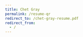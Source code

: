 ```yaml
---
title: Chet Gray
permalink: /resume-qr
redirect_to: /chet-gray-resume.pdf
redirect_from:
  - /
---
```

